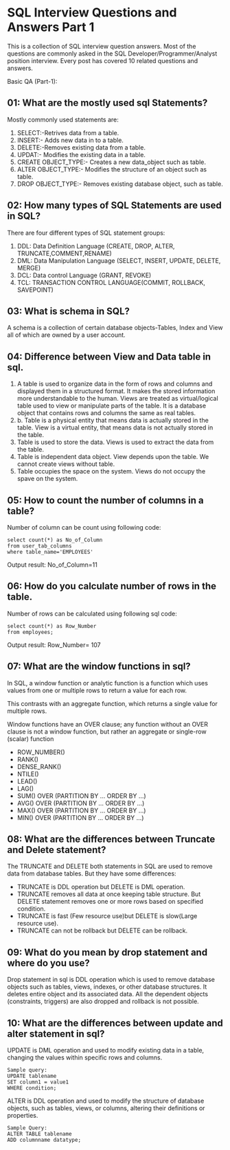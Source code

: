 # SQL Interview Questions and Answers Part 1

This is a collection of SQL interview question answers. Most of the questions are commonly asked in the SQL Developer/Programmer/Analyst position interview. Every post has covered 10 related questions and answers.

Basic QA (Part-1):

## 01: What are the mostly used sql Statements?
Mostly commonly used statements are:

1. SELECT:-Retrives data from a table.
2. INSERT:- Adds new data in to a table.
3. DELETE:-Removes existing data from a table.
4. UPDAT:- Modifies the existing data in a table.
5. CREATE OBJECT_TYPE:- Creates a new data_object such as table.
6. ALTER OBJECT_TYPE:- Modifies the structure of an object such as table.
7. DROP OBJECT_TYPE:- Removes existing database object, such as table.

## 02: How many types of SQL Statements are used in SQL?
There are four different types of SQL statement groups:

1. DDL: Data Definition Language (CREATE, DROP, ALTER, TRUNCATE,COMMENT,RENAME)
2. DML: Data Manipulation Language (SELECT, INSERT, UPDATE, DELETE, MERGE)
3. DCL: Data control Language (GRANT, REVOKE)
4. TCL: TRANSACTION CONTROL LANGUAGE(COMMIT, ROLLBACK, SAVEPOINT)

## 03: What is schema in SQL?
A schema is a collection of certain database objects-Tables, Index and View all of which are owned by a user account.

## 04: Difference between View and Data table in sql.
1. A table is used to organize data in the form of rows and columns and displayed them in a structured format. It makes the stored information more understandable to the human. 
Views are treated as virtual/logical table used to view or manipulate parts of the table. It is a database object that contains rows and columns the same as real tables.
2. b.	Table is a physical entity that means data is actually stored in the table.
View is a virtual entity, that means data is not actually stored in the table.
3. Table is used to store the data.
Views is used to extract the data from the table.
4. Table is independent data object.
View depends upon the table. We cannot create views without table.
5. Table occupies the space on the system.
Views do not occupy the spave on the system.


## 05: How to count the number of columns in a table?
Number of column can be count using following code:

```
select count(*) as No_of_Column
from user_tab_columns
where table_name='EMPLOYEES' 

```
Output result: No_of_Column=11

## 06: How do you calculate number of rows in the table.
Number of rows can be calculated using following sql code:

```
select count(*) as Row_Number
from employees;

```
Output result: Row_Number= 107

## 07: What are the window functions in sql?
In SQL, a window function or analytic function is a function which uses values from one or multiple rows to return a value for each row. 

This contrasts with an aggregate function, which returns a single value for multiple rows.

 Window functions have an OVER clause; any function without an OVER clause is not a window function, but rather an aggregate or single-row (scalar) function

- ROW_NUMBER()
- RANK()
- DENSE_RANK()
- NTILE()
- LEAD()
- LAG()
- SUM() OVER (PARTITION BY … ORDER BY …)
- AVG() OVER (PARTITION BY … ORDER BY …)
- MAX() OVER (PARTITION BY … ORDER BY …)
- MIN() OVER (PARTITION BY … ORDER BY …)

## 08: What are the differences between Truncate and Delete statement?

The TRUNCATE and DELETE both statements in SQL are used to remove data from database tables. But they have some differences:

- TRUNCATE is DDL operation but DELETE is DML operation. 
- TRUNCATE removes all data at once keeping table structure. But DELETE statement removes one or more rows based on specified condition. 
- TRUNCATE is fast (Few resource use)but DELETE is slow(Large resource use). 
- TRUNCATE can not be rollback but DELETE can be rollback.

## 09: What do you mean by drop statement and where do you use?

Drop statement in sql is DDL operation which is used to remove database objects such as tables, views, indexes, or other database structures. It deletes entire object and its associated data. All the dependent objects (constraints, triggers) are also dropped and rollback is not possible.

## 10: What are the differences between update and alter statement in sql?
UPDATE is DML operation and used to modify existing data in a table, changing the values within specific rows and columns.

```
Sample query:
UPDATE tablename 
SET column1 = value1 
WHERE condition;
```


ALTER is DDL operation and used to modify the structure of database objects, such as tables, views, or columns, altering their definitions or properties.

```
Sample Query:
ALTER TABLE tablename 
ADD columnname datatype;

```
















  